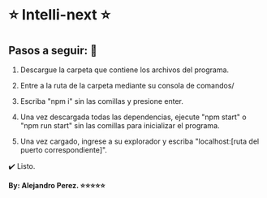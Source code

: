 # ⭐ Intelli-next ⭐

## Pasos a seguir: 🚀

1. Descargue la carpeta que contiene los archivos del programa.

2. Entre a la ruta de la carpeta mediante su consola de comandos/

3. Escriba "npm i" sin las comillas y presione enter.

4. Una vez descargada todas las dependencias, ejecute "npm start" o "npm run start" sin las comillas para inicializar el programa.

5. Una vez cargado, ingrese a su explorador y escriba "localhost:[ruta del puerto correspondiente]".

✔️ Listo.

**By: Alejandro Perez. ⭐⭐⭐⭐⭐**
